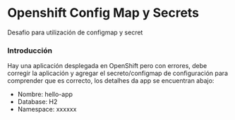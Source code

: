 # Openshift Config Map y Secrets
Desafio para utilización de configmap y secret

### Introducción
Hay una aplicación desplegada en OpenShift pero con errores, debe corregir la aplicación y agregar el secreto/configmap de configuración para comprender que es correcto, los detalhes da app se encuentran abajo:
  - Nombre: hello-app
  - Database: H2
  - Namespace: xxxxxx
  

